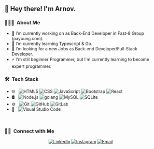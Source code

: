 <h2> 👋 Hey there! I'm Arnov.</h2>

<h3> 👨🏻‍💻 &nbsp;About Me </h3>

- 🔭 I’m currently working on as Back-End Developer in Fast-8 Group (payuung.com).
- 🌱 I’m currently learning Typescript & Go.
- 👯 I’m looking for a new Jobs as Back-end Developer/Full-Stack Developer.
- ⚡ I'm still beginner Programmer, but I'm currently learning to become expert programmer. 

<h3> 🛠 &nbsp;Tech Stack</h3>

- 🌐 &nbsp;
  ![HTML5](https://img.shields.io/badge/-HTML5-333333?style=flat&logo=HTML5)
  ![CSS](https://img.shields.io/badge/-CSS-333333?style=flat&logo=CSS3&logoColor=1572B6)
  ![JavaScript](https://img.shields.io/badge/-JavaScript-333333?style=flat&logo=javascript)
  ![Bootstrap](https://img.shields.io/badge/-Bootstrap-333333?style=flat&logo=bootstrap&logoColor=563D7C)
  ![React](https://img.shields.io/badge/-React-333333?style=flat&logo=react)
- 🛢 &nbsp;
  ![Node.js](https://img.shields.io/badge/-Node.js-333333?style=flat&logo=node.js)
  ![golang](https://img.shields.io/badge/-golang-333333?style=flat&logo=golang)
  ![MySQL](https://img.shields.io/badge/-MySQL-333333?style=flat&logo=mysql)
  ![SQLite](https://img.shields.io/badge/-SQLite-333333?style=flat&logo=SQLite)
- ⚙️ &nbsp;
  ![Git](https://img.shields.io/badge/-Git-333333?style=flat&logo=git)
  ![GitHub](https://img.shields.io/badge/-GitHub-333333?style=flat&logo=github)
  ![GitLab](https://img.shields.io/badge/-GitLab-333333?style=flat&logo=gitlab)
- 🔧 &nbsp;
  ![Visual Studio Code](https://img.shields.io/badge/-Visual%20Studio%20Code-333333?style=flat&logo=visual-studio-code&logoColor=007ACC)

<br/>


<h3> 🤝🏻 &nbsp;Connect with Me </h3>

<p align="center">
<a href="https://www.linkedin.com/in/arnov-518976167/"><img alt="LinkedIn" src="https://img.shields.io/badge/LinkedIn-Arnov-blue?style=flat-square&logo=linkedin"></a>
<a href="https://www.instagram.com/arnov.17_/"><img alt="Instagram" src="https://img.shields.io/badge/Instagram-arnov.17-blue?style=flat-square&logo=instagram"></a>
<a href="mailto:arnov.julian17@gmail.com"><img alt="Email" src="https://img.shields.io/badge/Email-arnov.julian17@gmail.com-blue?style=flat-square&logo=gmail"></a>
</p>
